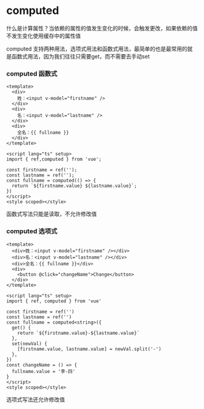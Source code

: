 # computed
什么是计算属性？当依赖的属性的值发生变化的时候，会触发更改，如果依赖的值不发生变化使用缓存中的属性值

computed 支持两种用法，选项式用法和函数式用法，最简单的也是最常用的就是函数式用法，因为我们往往只需要get，而不需要去手动set

### computed 函数式
```vue
<template>
  <div>
    姓：<input v-model="firstname" />
  </div>
  <div>
    名：<input v-model="lastname" />
  </div>
  <div>
    全名：{{ fullname }}
  </div>
</template>

<script lang="ts" setup>
import { ref,computed } from 'vue';

const firstname = ref('');
const lastname = ref('');
const fullname = computed(() => {
  return `${firstname.value} ${lastname.value}`;
})
</script>
<style scoped></style>
```
函数式写法只能是读取，不允许修改值

### computed 选项式
```vue
<template>
  <div>姓：<input v-model="firstname" /></div>
  <div>名：<input v-model="lastname" /></div>
  <div>全名：{{ fullname }}</div>
  <div>
    <button @click="changeName">Change</button>
  </div>
</template>

<script lang="ts" setup>
import { ref, computed } from 'vue'

const firstname = ref('')
const lastname = ref('')
const fullname = computed<string>({
  get() {
    return `${firstname.value}-${lastname.value}`
  },
  set(newVal) {
    [firstname.value, lastname.value] = newVal.split('-')
  },
})
const changeName = () => {
  fullname.value = '李-四'
}
</script>
<style scoped></style>
```
选项式写法还允许修改值